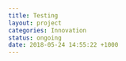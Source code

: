 ```yaml
---
title: Testing
layout: project
categories: Innovation
status: ongoing
date: 2018-05-24 14:55:22 +1000
---
```

